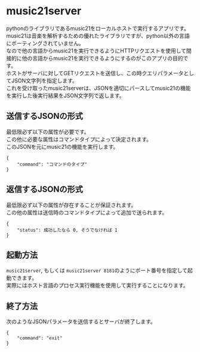 # music21server
pythonのライブラリであるmusic21をローカルホストで実行するアプリです。  
music21は音楽を解析するための優れたライブラリですが、python以外の言語にポーティングされていません。  
なので他の言語からmusic21を実行できるようにHTTPリクエストを使用して間接的に他の言語からmusic21を実行できるようにするのがこのアプリの目的です。  
ホストがサーバに対してGETリクエストを送信し、この時クエリパラメータとしてJSON文字列を指定します。  
これを受け取ったmusic21serverは、JSONを適切にパースしてmusic21の機能を実行した後実行結果をJSON文字列で返します。

## 送信するJSONの形式
最低限必ず以下の属性が必要です。  
この他に必要な属性はコマンドタイプによって決定されます。  
このJSONを元にmusic21の機能を実行します。
````
{
    "command": "コマンドのタイプ"
}
````

## 返信するJSONの形式
最低限必ず以下の属性が存在することが保証されます。  
この他の属性は送信時のコマンドタイプによって追加で送られます。
````
{
    "status": 成功したなら 0, そうでなければ 1
}
````

## 起動方法
`music21server`, もしくは `music21server 8181`のようにポート番号を指定して起動できます。  
実際にはホスト言語のプロセス実行機能を使用して実行することになります。  


## 終了方法
次のようなJSONパラメータを送信するとサーバが終了します。
````
{
    "command": "exit"
}
````
